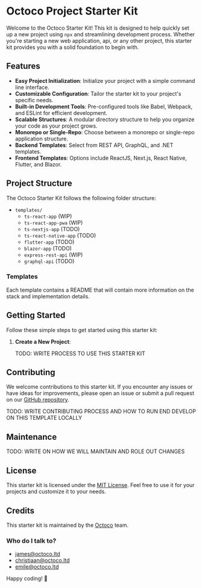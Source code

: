 # Octoco Project Starter Kit

Welcome to the Octoco Starter Kit! This kit is designed to help quickly set up a new project using `npx` and streamlining development process. Whether you're starting a new web application, api, or any other project, this starter kit provides you with a solid foundation to begin with.

## Features

- **Easy Project Initialization**: Initialize your project with a simple command line interface.
- **Customizable Configuration**: Tailor the starter kit to your project's specific needs.
- **Built-in Development Tools**: Pre-configured tools like Babel, Webpack, and ESLint for efficient development.
- **Scalable Structures**: A modular directory structure to help you organize your code as your project grows.
- **Monorepo or Single-Repo**: Choose between a monorepo or single-repo application structure.
- **Backend Templates**: Select from REST API, GraphQL, and .NET templates.
- **Frontend Templates**: Options include ReactJS, Next.js, React Native, Flutter, and Blazor.

## Project Structure
The Octoco Starter Kit follows the following folder structure:

- `templates/`
  - `ts-react-app` (WIP)
  - `ts-react-app-pwa` (WIP)
  - `ts-nextjs-app` (TODO)
  - `ts-react-native-app` (TODO)
  - `flutter-app` (TODO)
  - `blazor-app` (TODO)
  - `express-rest-api` (WIP)
  - `graphql-api` (TODO)

### Templates
Each template contains a README that will contain more information on the stack and implementation details.

## Getting Started

Follow these simple steps to get started using this starter kit:

1. **Create a New Project**:

    TODO: WRITE PROCESS TO USE THIS STARTER KIT

## Contributing

We welcome contributions to this starter kit. If you encounter any issues or have ideas for improvements, please open an issue or submit a pull request on our [GitHub repository](https://github.com/your/repository).

TODO: WRITE CONTRIBUTING PROCESS AND HOW TO RUN END DEVELOP ON THIS TEMPLATE LOCALLY

## Maintenance
TODO: WRITE ON HOW WE WILL MAINTAIN AND ROLE OUT CHANGES

## License

This starter kit is licensed under the [MIT License](LICENSE). Feel free to use it for your projects and customize it to your needs.

## Credits

This starter kit is maintained by the [Octoco](https://www.octoco.ltd/) team.

### Who do I talk to? ###
* james@octoco.ltd
* christiaan@octoco.ltd
* emile@octoco.ltd

Happy coding! 🚀
